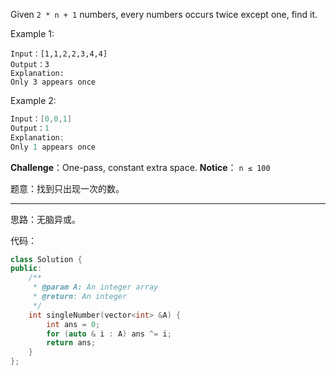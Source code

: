 Given `2 * n + 1` numbers, every numbers occurs twice except one, find it.


Example 1:
```clike
Input：[1,1,2,2,3,4,4]
Output：3
Explanation:
Only 3 appears once
```
Example 2:
```cpp
Input：[0,0,1]
Output：1
Explanation:
Only 1 appears once
```

**Challenge**：One-pass, constant extra space.
**Notice**： `n ≤ 100`


题意：找到只出现一次的数。

---
思路：无脑异或。

代码：
```cpp
class Solution {
public:
    /**
     * @param A: An integer array
     * @return: An integer
     */
    int singleNumber(vector<int> &A) {
        int ans = 0;
        for (auto & i : A) ans ^= i;
        return ans;
    }
};
```
